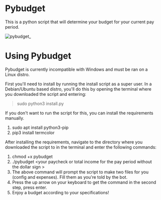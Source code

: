 # Pybudget
This is a python script that will determine your budget for your current pay period.

![pybudget_](https://repository-images.githubusercontent.com/461317333/36a9c308-a924-450f-b711-b795621c86cc)

# Using Pybudget

Pybudget is currently incompatible with Windows and must be ran on a Linux distro. 

First you'll need to install by running the install script as a super user. In a Debian/Ubuntu 
based distro, you'll do this by opening the terminal where you downloaded the script and entering:
> sudo python3 install.py

If you don't want to run the script for this, you can install the requirements manually.
1. sudo apt install python3-pip
2. pip3 install termcolor

After installing the requirements, navigate to the directory where you downloaded the 
script to in the terminal and enter the following commands:

1. chmod +x pybudget
2. ./pybudget \<your paycheck or total income for the pay period without the dollar sign \>
3. The above command will prompt the script to make two files for you (config and expenses). Fill them as you're told by the bot.
4. Press the up arrow on your keyboard to get the command in the second step, press enter.
5. Enjoy a budget according to your specifications!
